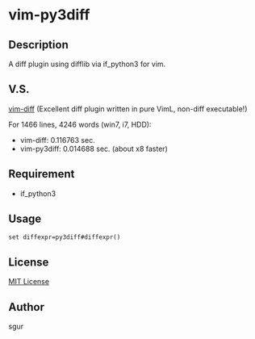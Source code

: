 vim-py3diff
===========

Description
-----------

A diff plugin using difflib via if\_python3 for vim.

V.S.
----

[vim-diff](https://github.com/ynkdir/vim-diff) (Excellent diff plugin written in pure VimL, non-diff executable!)

For 1466 lines, 4246 words (win7, i7, HDD):

* vim-diff: 0.116763 sec.
* vim-py3diff: 0.014688 sec. (about x8 faster)

Requirement
-----------

* if\_python3

Usage
-----

```vim
set diffexpr=py3diff#diffexpr()
```

License
-------

[MIT License](LICENSE)

Author
------

sgur
